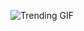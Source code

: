 
<!-- GIF_SECTION -->
![Trending GIF](https://media0.giphy.com/media/v1.Y2lkPThiYjIxNzcyOTdra21nZDFodm94MjA5ZmVjZG5icWFkenowczA3YWVkc3NuNGltdiZlcD12MV9naWZzX3NlYXJjaCZjdD1n/3oKIPnAiaMCws8nOsE/giphy.gif)
<!-- END_GIF_SECTION -->

